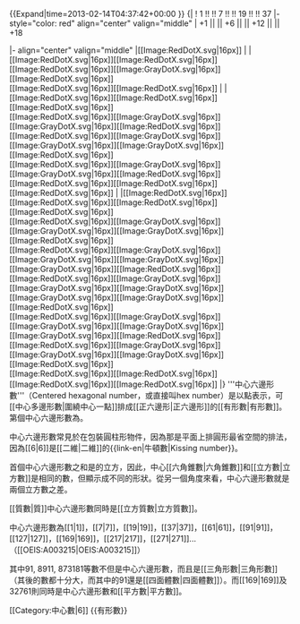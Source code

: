{{Expand|time=2013-02-14T04:37:42+00:00 }}
{| 
! 1 !! !! 7 !! !! 19 !! !! 37
|- style="color: red" align="center" valign="middle"
| +1</span> || || +6 || || +12 || || +18 

|- align="center" valign="middle"
|[[Image:RedDotX.svg|16px]]
|
|[[Image:RedDotX.svg|16px]][[Image:RedDotX.svg|16px]]<br>[[Image:RedDotX.svg|16px]][[Image:GrayDotX.svg|16px]][[Image:RedDotX.svg|16px]]<br>[[Image:RedDotX.svg|16px]][[Image:RedDotX.svg|16px]]
|
|[[Image:RedDotX.svg|16px]][[Image:RedDotX.svg|16px]][[Image:RedDotX.svg|16px]]<br>[[Image:RedDotX.svg|16px]][[Image:GrayDotX.svg|16px]][[Image:GrayDotX.svg|16px]][[Image:RedDotX.svg|16px]]<br>[[Image:RedDotX.svg|16px]][[Image:GrayDotX.svg|16px]][[Image:GrayDotX.svg|16px]][[Image:GrayDotX.svg|16px]][[Image:RedDotX.svg|16px]]<br>[[Image:RedDotX.svg|16px]][[Image:GrayDotX.svg|16px]][[Image:GrayDotX.svg|16px]][[Image:RedDotX.svg|16px]]<br>[[Image:RedDotX.svg|16px]][[Image:RedDotX.svg|16px]][[Image:RedDotX.svg|16px]]
|
|[[Image:RedDotX.svg|16px]][[Image:RedDotX.svg|16px]][[Image:RedDotX.svg|16px]][[Image:RedDotX.svg|16px]]<br>[[Image:RedDotX.svg|16px]][[Image:GrayDotX.svg|16px]][[Image:GrayDotX.svg|16px]][[Image:GrayDotX.svg|16px]][[Image:RedDotX.svg|16px]]<br>[[Image:RedDotX.svg|16px]][[Image:GrayDotX.svg|16px]][[Image:GrayDotX.svg|16px]][[Image:GrayDotX.svg|16px]][[Image:GrayDotX.svg|16px]][[Image:RedDotX.svg|16px]]<br>[[Image:RedDotX.svg|16px]][[Image:GrayDotX.svg|16px]][[Image:GrayDotX.svg|16px]][[Image:GrayDotX.svg|16px]][[Image:GrayDotX.svg|16px]][[Image:GrayDotX.svg|16px]][[Image:RedDotX.svg|16px]]<br>[[Image:RedDotX.svg|16px]][[Image:GrayDotX.svg|16px]][[Image:GrayDotX.svg|16px]][[Image:GrayDotX.svg|16px]][[Image:GrayDotX.svg|16px]][[Image:RedDotX.svg|16px]]<br>[[Image:RedDotX.svg|16px]][[Image:GrayDotX.svg|16px]][[Image:GrayDotX.svg|16px]][[Image:GrayDotX.svg|16px]][[Image:RedDotX.svg|16px]]<br>[[Image:RedDotX.svg|16px]][[Image:RedDotX.svg|16px]][[Image:RedDotX.svg|16px]][[Image:RedDotX.svg|16px]]
|}
'''中心六邊形數'''（Centered hexagonal number，或直接叫hex number）是以點表示，可[[中心多邊形數|圍繞中心一點]]排成[[正六邊形|正六邊形]]的[[有形數|有形數]]。第<math>n</math>個中心六邊形數為<math>1+3n(n-1)</math>。

中心六邊形數常見於在包裝圓柱形物件，因為那是平面上排圓形最省空間的排法，因為[[6|6]]是[[二維|二維]]的{{link-en|牛頓數|Kissing number}}。

首<math>n</math>個中心六邊形數之和是<math>n</math>的立方，因此，中心[[六角錐數|六角錐數]]和[[立方數|立方數]]是相同的數，但顯示成不同的形狀。從另一個角度來看，中心六邊形數就是兩個立方數之差。

[[質數|質]]中心六邊形數同時是[[立方質數|立方質數]]。

中心六邊形數為[[1|1]]，[[7|7]]，[[19|19]]，[[37|37]]，[[61|61]]，[[91|91]]，[[127|127]]，[[169|169]]，[[217|217]]，[[271|271]]...（[[OEIS:A003215|OEIS:A003215]]）

其中91, 8911, 873181等數不但是中心六邊形數，而且是[[三角形數|三角形數]]（其後的數都十分大，而其中的91還是[[四面體數|四面體數]]）。而[[169|169]]及32761則同時是中心六邊形數和[[平方數|平方數]]。

[[Category:中心數|6]]
{{有形數}}